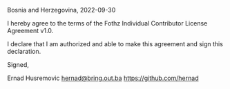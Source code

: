 Bosnia and Herzegovina, 2022-09-30

I hereby agree to the terms of the Fothz Individual Contributor License
Agreement v1.0.

I declare that I am authorized and able to make this agreement and sign this
declaration.

Signed,

Ernad Husremovic hernad@bring.out.ba https://github.com/hernad
